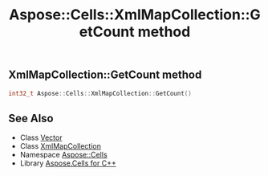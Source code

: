 ﻿---
title: Aspose::Cells::XmlMapCollection::GetCount method
linktitle: GetCount
second_title: Aspose.Cells for C++ API Reference
description: 'How to use GetCount method of Aspose::Cells::XmlMapCollection class in C++.'
type: docs
weight: 900
url: /cpp/aspose.cells/xmlmapcollection/getcount/
---
## XmlMapCollection::GetCount method




```cpp
int32_t Aspose::Cells::XmlMapCollection::GetCount()
```

## See Also

* Class [Vector](../../vector/)
* Class [XmlMapCollection](../)
* Namespace [Aspose::Cells](../../)
* Library [Aspose.Cells for C++](../../../)
